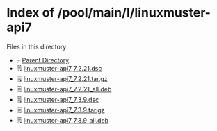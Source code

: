 
# Index of /pool/main/l/linuxmuster-api7
Files in this directory:
- ⤴ [Parent Directory](../)
- 🗒 [linuxmuster-api7_7.2.21.dsc](linuxmuster-api7_7.2.21.dsc)
- 🗒 [linuxmuster-api7_7.2.21.tar.gz](linuxmuster-api7_7.2.21.tar.gz)
- 🗒 [linuxmuster-api7_7.2.21_all.deb](linuxmuster-api7_7.2.21_all.deb)
- 🗒 [linuxmuster-api7_7.3.9.dsc](linuxmuster-api7_7.3.9.dsc)
- 🗒 [linuxmuster-api7_7.3.9.tar.gz](linuxmuster-api7_7.3.9.tar.gz)
- 🗒 [linuxmuster-api7_7.3.9_all.deb](linuxmuster-api7_7.3.9_all.deb)
